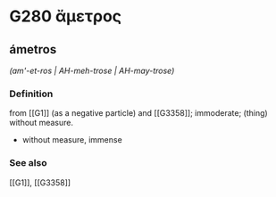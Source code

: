 # G280 ἄμετρος

## ámetros

_(am'-et-ros | AH-meh-trose | AH-may-trose)_

### Definition

from [[G1]] (as a negative particle) and [[G3358]]; immoderate; (thing) without measure.

- without measure, immense

### See also

[[G1]], [[G3358]]

